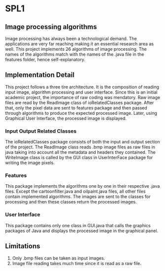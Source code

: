 # SPL1

## Image processing algorithms

Image processing has always been a technological demand. The applications are very far reaching making it an essential research area as well. This project implements 26 algorithms of image processing. The names of the algorithms match with the names of the .java file in the features folder, hence self-explanatory.

## Implementation Detail

This project follows a three tire architecture. It is the composition of reading input image, algorithm processing and user interface. 
Since this is an initial academic project, the importance of raw coding was mendatory. Raw image files are read by the ReadImage class of ioRelatedClasses package. After that, only the pixel data are sent to features package and then passed through algorithms to produce the expected processed image. Later, using Graphical User Interface, the processed image is displayed.

### Input Output Related Classes

The ioRelatedClasses package consists of both the input and output section of the project. The ReadImage class reads .bmp image files  as raw files in java taking into account all the metadata and headers they contained. The WriteImage class is called by the GUI class in UserInterFace package for writing the image pixels.

### Features

This package implements the algorithms one by one in their respective .java files. Except the cartoonfilter.java and oilpaint.java files, all other files contain implemented algorithms. The images are sent to the classes for processing and then these classes return the processed images.
 
### User Interface

This package contains only one class in GUI.java that calls the graphics packages of Java and displays the processed image in the graphical panel. 

## Limitations

1. Only .bmp files can be taken as input images.
2. Image file reading takes much time since it is read as a raw file.
